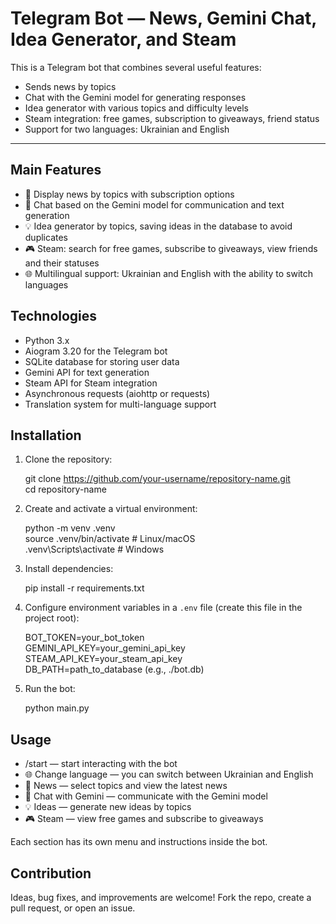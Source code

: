 # Telegram Bot — News, Gemini Chat, Idea Generator, and Steam

This is a Telegram bot that combines several useful features:
- Sends news by topics
- Chat with the Gemini model for generating responses
- Idea generator with various topics and difficulty levels
- Steam integration: free games, subscription to giveaways, friend status
- Support for two languages: Ukrainian and English

---

## Main Features

- 📰 Display news by topics with subscription options
- 💬 Chat based on the Gemini model for communication and text generation
- 💡 Idea generator by topics, saving ideas in the database to avoid duplicates
- 🎮 Steam: search for free games, subscribe to giveaways, view friends and their statuses
- 🌐 Multilingual support: Ukrainian and English with the ability to switch languages

## Technologies

- Python 3.x
- Aiogram 3.20 for the Telegram bot
- SQLite database for storing user data
- Gemini API for text generation
- Steam API for Steam integration
- Asynchronous requests (aiohttp or requests)
- Translation system for multi-language support

## Installation

1. Clone the repository:
   
   git clone https://github.com/your-username/repository-name.git  
   cd repository-name

2. Create and activate a virtual environment:

   python -m venv .venv  
   source .venv/bin/activate  # Linux/macOS  
   .venv\Scripts\activate     # Windows

3. Install dependencies:

   pip install -r requirements.txt

4. Configure environment variables in a `.env` file (create this file in the project root):

   BOT_TOKEN=your_bot_token  
   GEMINI_API_KEY=your_gemini_api_key  
   STEAM_API_KEY=your_steam_api_key  
   DB_PATH=path_to_database (e.g., ./bot.db)

5. Run the bot:

   python main.py

## Usage

- /start — start interacting with the bot  
- 🌐 Change language — you can switch between Ukrainian and English  
- 📰 News — select topics and view the latest news  
- 💬 Chat with Gemini — communicate with the Gemini model  
- 💡 Ideas — generate new ideas by topics  
- 🎮 Steam — view free games and subscribe to giveaways

Each section has its own menu and instructions inside the bot.

## Contribution

Ideas, bug fixes, and improvements are welcome! Fork the repo, create a pull request, or open an issue.
